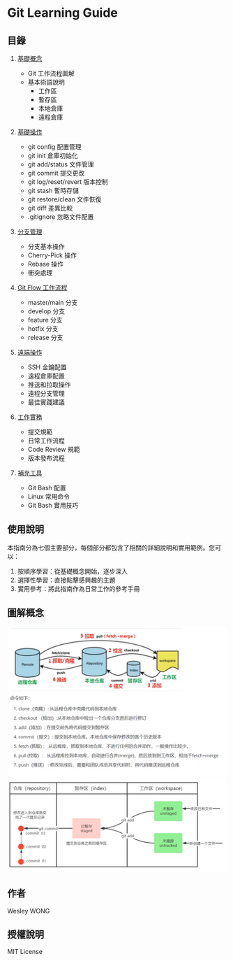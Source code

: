 # Git Learning Guide

## 目錄

1. [基礎概念](basic-concepts.md)

   - Git 工作流程圖解
   - 基本術語說明
     - 工作區
     - 暫存區
     - 本地倉庫
     - 遠程倉庫

2. [基礎操作](basic-operations.md)

   - git config 配置管理
   - git init 倉庫初始化
   - git add/status 文件管理
   - git commit 提交更改
   - git log/reset/revert 版本控制
   - git stash 暫時存儲
   - git restore/clean 文件恢復
   - git diff 差異比較
   - .gitignore 忽略文件配置

3. [分支管理](branch-management.md)

   - 分支基本操作
   - Cherry-Pick 操作
   - Rebase 操作
   - 衝突處理

4. [Git Flow 工作流程](git-flow.md)

   - master/main 分支
   - develop 分支
   - feature 分支
   - hotfix 分支
   - release 分支

5. [遠端操作](remote-operations.md)

   - SSH 金鑰配置
   - 遠程倉庫配置
   - 推送和拉取操作
   - 遠程分支管理
   - 最佳實踐建議

6. [工作實務](work-practices.md)

   - 提交規範
   - 日常工作流程
   - Code Review 規範
   - 版本發布流程

7. [補充工具](tools-and-tips.md)
   - Git Bash 配置
   - Linux 常用命令
   - Git Bash 實用技巧

## 使用說明

本指南分為七個主要部分，每個部分都包含了相關的詳細說明和實用範例。您可以：

1. 按順序學習：從基礎概念開始，逐步深入
2. 選擇性學習：直接點擊感興趣的主題
3. 實用參考：將此指南作為日常工作的參考手冊

## 圖解概念

![concept1](assets/concept1.png)
![concept2](assets/concept2.png)

## 作者

Wesley WONG

## 授權說明

MIT License
